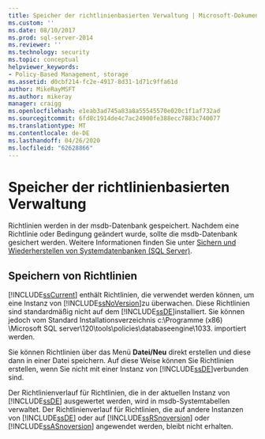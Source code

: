 ```yaml
---
title: Speicher der richtlinienbasierten Verwaltung | Microsoft-Dokumentation
ms.custom: ''
ms.date: 08/10/2017
ms.prod: sql-server-2014
ms.reviewer: ''
ms.technology: security
ms.topic: conceptual
helpviewer_keywords:
- Policy-Based Management, storage
ms.assetid: d0cbf214-fc2e-4917-8d31-1d71c9ffa61d
author: MikeRayMSFT
ms.author: mikeray
manager: craigg
ms.openlocfilehash: e1eab3ad745a83a8a55545570e020c1f1af732ad
ms.sourcegitcommit: 6fd8c1914de4c7ac24900fe388ecc7883c740077
ms.translationtype: MT
ms.contentlocale: de-DE
ms.lasthandoff: 04/26/2020
ms.locfileid: "62628866"
---
```

# <a name="policy-based-management-storage"></a>Speicher der richtlinienbasierten Verwaltung
  Richtlinien werden in der msdb-Datenbank gespeichert. Nachdem eine Richtlinie oder Bedingung geändert wurde, sollte die msdb-Datenbank gesichert werden. Weitere Informationen finden Sie unter [Sichern und Wiederherstellen von Systemdatenbanken &#40;SQL Server&#41;](../backup-restore/back-up-and-restore-of-system-databases-sql-server.md).  
  
## <a name="storing-policies"></a>Speichern von Richtlinien  
 [!INCLUDE[ssCurrent](../../includes/sscurrent-md.md)] enthält Richtlinien, die verwendet werden können, um eine Instanz von [!INCLUDE[ssNoVersion](../../includes/ssnoversion-md.md)]zu überwachen. Diese Richtlinien sind standardmäßig nicht auf dem [!INCLUDE[ssDE](../../includes/ssde-md.md)]installiert. Sie können jedoch vom Standard Installationsverzeichnis c:\Programme (x86) \Microsoft SQL server\120\tools\policies\databaseengine\1033. importiert werden.  
  
 Sie können Richtlinien über das Menü **Datei/Neu** direkt erstellen und diese dann in einer Datei speichern. Auf diese Weise können Sie Richtlinien erstellen, wenn Sie nicht mit einer Instanz von [!INCLUDE[ssDE](../../includes/ssde-md.md)]verbunden sind.  
  
 Der Richtlinienverlauf für Richtlinien, die in der aktuellen Instanz von [!INCLUDE[ssDE](../../includes/ssde-md.md)] ausgewertet werden, wird in msdb-Systemtabellen verwaltet. Der Richtlinienverlauf für Richtlinien, die auf andere Instanzen von [!INCLUDE[ssDE](../../includes/ssde-md.md)] oder auf [!INCLUDE[ssRSnoversion](../../includes/ssrsnoversion-md.md)] oder [!INCLUDE[ssASnoversion](../../includes/ssasnoversion-md.md)] angewendet werden, bleibt nicht erhalten.  
  
  
